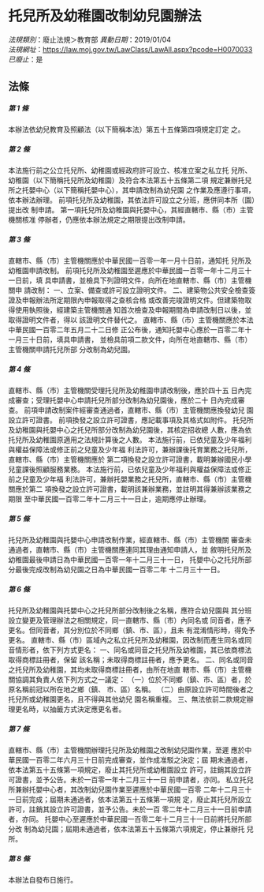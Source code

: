 # 托兒所及幼稚園改制幼兒園辦法

*法規類別*：廢止法規＞教育部
*異動日期*：2019/01/04  
*法規網址*：https://law.moj.gov.tw/LawClass/LawAll.aspx?pcode=H0070033
*已廢止*：是


## 法條
##### 第 1 條
本辦法依幼兒教育及照顧法（以下簡稱本法）第五十五條第四項規定訂定
之。

##### 第 2 條
本法施行前之公立托兒所、幼稚園或經政府許可設立、核准立案之私立托
兒所、幼稚園（以下簡稱托兒所及幼稚園）及符合本法第五十五條第二項
規定兼辦托兒所之托嬰中心（以下簡稱托嬰中心），其申請改制為幼兒園
之作業及應遵行事項，依本辦法辦理。
前項托兒所及幼稚園，其依法許可設立之分班，應併同本所（園）提出改
制申請。
第一項托兒所及幼稚園與托嬰中心，其經直轄市、縣（市）主管機關核准
停辦者，仍應依本辦法規定之期限提出改制申請。

##### 第 3 條
直轄市、縣（市）主管機關應於中華民國一百零一年一月十日前，通知托
兒所及幼稚園申請改制。
前項托兒所及幼稚園至遲應於中華民國一百零一年十二月三十一日前，填
具申請書，並檢具下列證明文件，向所在地直轄市、縣（市）主管機關申
請改制：
一、立案、備查或許可設立證明文件。
二、建築物公共安全檢查簽證及申報辦法所定期限內申報取得之查核合格
    或改善完竣證明文件。但建築物取得使用執照後，經建築主管機關通
    知首次檢查及申報期間為申請改制日以後，並取得證明文件者，得以
    該證明文件替代之。
直轄市、縣（市）主管機關應於本法中華民國一百零二年五月二十二日修
正公布後，通知托嬰中心應於一百零二年十一月三十日前，填具申請書，
並檢具前項二款文件，向所在地直轄市、縣（市）主管機關申請托兒所部
分改制為幼兒園。

##### 第 4 條
直轄市、縣（市）主管機關受理托兒所及幼稚園申請改制後，應於四十五
日內完成審查；受理托嬰中心申請托兒所部分改制為幼兒園後，應於二十
日內完成審查。
前項申請改制案件經審查通過者，直轄市、縣（市）主管機關應換發幼兒
園設立許可證書。
前項換發之設立許可證書，應記載事項及其格式如附件。
托兒所及幼稚園與托嬰中心之托兒所部分改制為幼兒園後，其核定招收總
人數，應為依托兒所及幼稚園原適用之法規計算後之人數。
本法施行前，已依兒童及少年福利與權益保障法或修正前之兒童及少年福
利法許可，兼辦課後托育業務之托兒所，直轄市、縣（市）主管機關應於
第二項換發之設立許可證書，載明兼辦國民小學兒童課後照顧服務業務。
本法施行前，已依兒童及少年福利與權益保障法或修正前之兒童及少年福
利法許可，兼辦托嬰業務之托兒所，直轄市、縣（市）主管機關應於第二
項換發之設立許可證書，載明該兼辦業務，並註明其得兼辦該業務之期限
至中華民國一百零二年十二月三十一日止，逾期應停止辦理。

##### 第 5 條
托兒所及幼稚園與托嬰中心申請改制作業，經直轄市、縣（市）主管機關
審查未通過者，直轄市、縣（市）主管機關應連同其理由通知申請人，並
敘明托兒所及幼稚園最後申請日為中華民國一百零一年十二月三十一日，
托嬰中心之托兒所部分最後完成改制為幼兒園之日為中華民國一百零二年
十二月三十一日。

##### 第 6 條
托兒所及幼稚園與托嬰中心之托兒所部分改制後之名稱，應符合幼兒園與
其分班設立變更及管理辦法之相關規定，同一直轄市、縣（市）內同名或
同音者，應予更名。但同音者，其分別位於不同鄉（鎮、市、區），且未
有混淆情形時，得免予更名。
直轄市、縣（市）區域內之私立托兒所及幼稚園，因改制而產生同名或同
音情形者，依下列方式更名：
一、同名或同音之托兒所及幼稚園，其已依商標法取得商標註冊者，保留
    該名稱；未取得商標註冊者，應予更名。
二、同名或同音之托兒所及幼稚園，其均未取得商標註冊者，由所在地直
    轄市、縣（市）主管機關協調其負責人依下列方式之一議定：
（一）位於不同鄉（鎮、市、區）者，於原名稱前冠以所在地之鄉（鎮、
      市、區）名稱。
（二）由原設立許可時間後者之托兒所或幼稚園更名，且不得與其他幼兒
      園名稱重複。
三、無法依前二款規定辦理更名時，以抽籤方式決定應更名者。

##### 第 7 條
直轄市、縣（市）主管機關辦理托兒所及幼稚園之改制幼兒園作業，至遲
應於中華民國一百零二年六月三十日前完成審查，並作成准駁之決定；屆
期未通過者，依本法第五十五條第一項規定，廢止其托兒所或幼稚園設立
許可，註銷其設立許可證書，並予公告。未於一百零一年十二月三十一日
前申請者，亦同。
私立托兒所兼辦托嬰中心者，其改制幼兒園作業至遲應於中華民國一百零
二年十二月三十一日前完成；屆期未通過者，依本法第五十五條第一項規
定，廢止其托兒所設立許可，註銷其設立許可證書，並予公告。未於一百
零二年十二月三十一日前申請者，亦同。
托嬰中心至遲應於中華民國一百零二年十二月三十一日前將托兒所部分改
制為幼兒園；屆期未通過者，依本法第五十五條第六項規定，停止兼辦托
兒所。

##### 第 8 條
本辦法自發布日施行。


